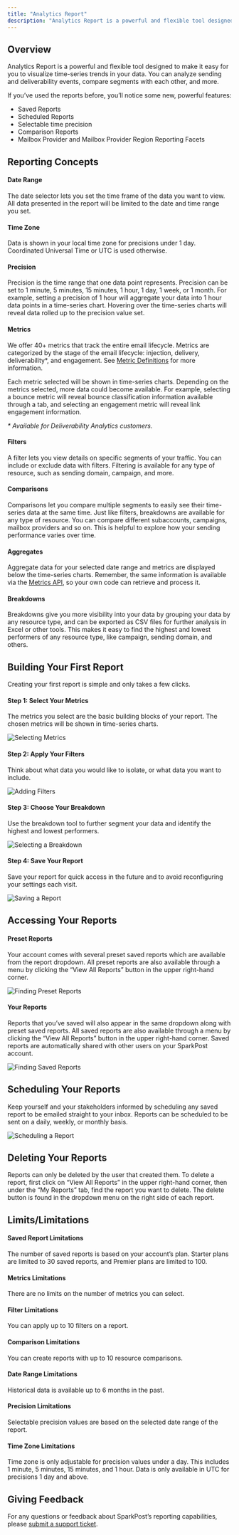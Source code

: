 ```yaml
---
title: "Analytics Report"
description: "Analytics Report is a powerful and flexible tool designed to make it easy for you to visualize time-series trends in your data."
---
```


## Overview

Analytics Report is a powerful and flexible tool designed to make it easy for you to visualize time-series trends in your data. You can analyze sending and deliverability events, compare segments with each other, and more.

If you’ve used the reports before, you’ll notice some new, powerful features:

- Saved Reports
- Scheduled Reports
- Selectable time precision
- Comparison Reports
- Mailbox Provider and Mailbox Provider Region Reporting Facets

## Reporting Concepts

#### Date Range

The date selector lets you set the time frame of the data you want to view. All data presented in the report will be limited to the date and time range you set.

#### Time Zone

Data is shown in your local time zone for precisions under 1 day. Coordinated Universal Time or UTC is used otherwise.

#### Precision

Precision is the time range that one data point represents. Precision can be set to 1 minute, 5 minutes, 15 minutes, 1 hour, 1 day, 1 week, or 1 month. For example, setting a precision of 1 hour will aggregate your data into 1 hour data points in a time-series chart. Hovering over the time-series charts will reveal data rolled up to the precision value set.

#### Metrics

We offer 40+ metrics that track the entire email lifecycle. Metrics are categorized by the stage of the email lifecycle: injection, delivery, deliverability\*, and engagement. See [Metric Definitions](https://www.sparkpost.com/docs/reporting/metrics-definitions/) for more information.

Each metric selected will be shown in time-series charts. Depending on the metrics selected, more data could become available. For example, selecting a bounce metric will reveal bounce classification information available through a tab, and selecting an engagement metric will reveal link engagement information.

_\* Available for Deliverability Analytics customers._

#### Filters

A filter lets you view details on specific segments of your traffic. You can include or exclude data with filters. Filtering is available for any type of resource, such as sending domain, campaign, and more.

#### Comparisons

Comparisons let you compare multiple segments to easily see their time-series data at the same time. Just like filters, breakdowns are available for any type of resource. You can compare different subaccounts, campaigns, mailbox providers and so on. This is helpful to explore how your sending performance varies over time.

#### Aggregates

Aggregate data for your selected date range and metrics are displayed below the time-series charts. Remember, the same information is available via the [Metrics API](https://developers.sparkpost.com/api/metrics/), so your own code can retrieve and process it.

#### Breakdowns

Breakdowns give you more visibility into your data by grouping your data by any resource type, and can be exported as CSV files for further analysis in Excel or other tools. This makes it easy to find the highest and lowest performers of any resource type, like campaign, sending domain, and others.

## Building Your First Report

Creating your first report is simple and only takes a few clicks.

#### Step 1: Select Your Metrics

The metrics you select are the basic building blocks of your report. The chosen metrics will be shown in time-series charts.

![Selecting Metrics](media/analytics-report/metrics.gif)

#### Step 2: Apply Your Filters

Think about what data you would like to isolate, or what data you want to include.

![Adding Filters](media/analytics-report/filter.gif)

#### Step 3: Choose Your Breakdown

Use the breakdown tool to further segment your data and identify the highest and lowest performers.

![Selecting a Breakdown](media/analytics-report/breakdown.gif)

#### Step 4: Save Your Report

Save your report for quick access in the future and to avoid reconfiguring your settings each visit.

![Saving a Report](media/analytics-report/save.gif)

## Accessing Your Reports

#### Preset Reports

Your account comes with several preset saved reports which are available from the report dropdown. All preset reports are also available through a menu by clicking the “View All Reports” button in the upper right-hand corner.

![Finding Preset Reports](media/analytics-report/preset.gif)

#### Your Reports

Reports that you’ve saved will also appear in the same dropdown along with preset saved reports. All saved reports are also available through a menu by clicking the “View All Reports” button in the upper right-hand corner. Saved reports are automatically shared with other users on your SparkPost account.

![Finding Saved Reports](media/analytics-report/reportselection.gif)

## Scheduling Your Reports

Keep yourself and your stakeholders informed by scheduling any saved report to be emailed straight to your inbox. Reports can be scheduled to be sent on a daily, weekly, or monthly basis.

![Scheduling a Report](media/analytics-report/schedule.gif)

## Deleting Your Reports

Reports can only be deleted by the user that created them. To delete a report, first click on “View All Reports” in the upper right-hand corner, then under the “My Reports” tab, find the report you want to delete. The delete button is found in the dropdown menu on the right side of each report.

## Limits/Limitations

#### Saved Report Limitations

The number of saved reports is based on your account’s plan. Starter plans are limited to 30 saved reports, and Premier plans are limited to 100.

#### Metrics Limitations

There are no limits on the number of metrics you can select.

#### Filter Limitations

You can apply up to 10 filters on a report.

#### Comparison Limitations

You can create reports with up to 10 resource comparisons.

#### Date Range Limitations

Historical data is available up to 6 months in the past.

#### Precision Limitations

Selectable precision values are based on the selected date range of the report.

#### Time Zone Limitations

Time zone is only adjustable for precision values under a day. This includes 1 minute, 5 minutes, 15 minutes, and 1 hour. Data is only available in UTC for precisions 1 day and above.

## Giving Feedback

For any questions or feedback about SparkPost’s reporting capabilities, please [submit a support ticket](https://www.sparkpost.com/submit-a-ticket/).
